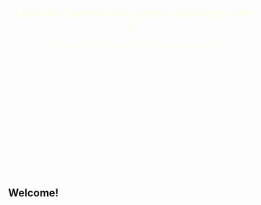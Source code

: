 <section>
        <!-- nighthawk coding society has altered arrangement and inserted navigation that is updated in independent file -->
        <br>
        <div id="title" style="text-align: center;">
          <h1 id="site-title" style="color: rgb(249, 255, 233);">{{ site.title | default: site.github.repository_name }}</h1>
          <p id="site-description" style="color: rgb(249, 255, 233);">{{ site.description | default: site.github.project_tagline }}</p>
          <!--<img src="https://i.gifer.com/1IAH.gif" alt="img" height="360", width="640">-->
          <br><br><br><br><br><br><br><br><br><br><br><br><br>
        </div>
        <br>

</section>

## Welcome!
